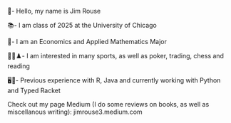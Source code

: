 👋-   Hello, my name is Jim Rouse  

📚-          I am class of 2025 at the University of Chicago 

🔢-            I am an Economics and Applied Mathematics Major  

🏈🏀♟️-           I am interested in many sports, as well as poker, trading, chess and reading   

🖥️🔌-                  Previous experience with R, Java and currently working with Python and Typed Racket    


Check out my page Medium (I do some reviews on books, as well as miscellanous writing): jimrouse3.medium.com 

<!---
Jimboswag/Jimboswag is a ✨ special ✨ repository because its `README.md` (this file) appears on your GitHub profile.
You can click the Preview link to take a look at your changes.
--->
